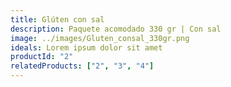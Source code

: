```yaml
---
title: Glúten con sal
description: Paquete acomodado 330 gr | Con sal
image: ../images/Gluten_consal_330gr.png
ideals: Lorem ipsum dolor sit amet
productId: "2"
relatedProducts: ["2", "3", "4"]
---
```

